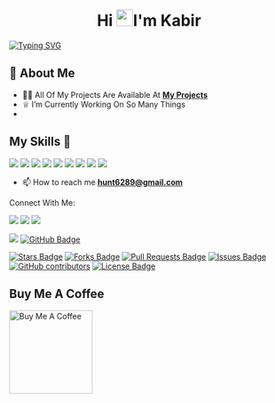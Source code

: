 <h1 align="center">Hi <img src="https://raw.githubusercontent.com/MartinHeinz/MartinHeinz/master/wave.gif" width="30px">I'm Kabir</h1>

[![Typing SVG](https://readme-typing-svg.herokuapp.com?font=Goblin+One&color=00FF00&width=600&lines=Certified+Ethical+Hacker;I'm+A+Programmer;Certified+Cyber+Warrior)](https://git.io/typing-svg)

 
 
 ## 🤵‍ About Me
- 👨‍💻 All Of My Projects Are Available At **[My Projects](https://github.com/kabir0104k?tab=repositories)**
- ♕ I’m Currently Working On So Many Things
- 



## My Skills 🚀
![](https://img.shields.io/badge/Linux-FCC624?style=for-the-badge&logo=linux&logoColor=black)
![](https://img.shields.io/badge/Git-F05032?style=for-the-badge&logo=git&logoColor=white)
![](https://img.shields.io/badge/Visual_Studio_Code-0078D4?style=for-the-badge&logo=visual%20studio%20code&logoColor=white)
![](https://img.shields.io/badge/HTML5-E34F26?style=for-the-badge&logo=html5&logoColor=white)
![](https://img.shields.io/badge/CSS3-1572B6?style=for-the-badge&logo=css3&logoColor=white)
![](https://img.shields.io/badge/JavaScript-F7DF1E?style=for-the-badge&logo=javascript&logoColor=black)
![](https://img.shields.io/badge/Bootstrap-563D7C?style=for-the-badge&logo=bootstrap&logoColor=white)
![](https://img.shields.io/badge/C%2B%2B-00599C?style=for-the-badge&logo=c%2B%2B&logoColor=white)
![](https://img.shields.io/badge/Python-14354C?style=for-the-badge&logo=python&logoColor=white)





- 📫 How to reach me **hunt6289@gmail.com**


 
 Connect With Me:
<p align="left">
<a href = "https://www.instagram.com/ethanhunt0704/"><img src="https://img.icons8.com/fluent/48/000000/instagram-new.png"/></a>
 <a href = "https://twitter.com/hunt6289"><img src="https://img.icons8.com/fluent/48/000000/twitter.png"/></a>
 <a href = "https://discord.com/channels/@KABIR#4503"><img src="https://img.icons8.com/fluency/48/000000/discord-logo.png"/>
 
 </a>
 
 <a href="https://github.com/kabir0104k/github-profile-views-counter">
 </a>
 
  <a> <img src="https://komarev.com/ghpvc/?username=kabir0104k">
 </a>
 <a href="https://github.com/kabir0104k?tab=followers"><img src="https://img.shields.io/github/followers/kabir0104k?label=Followers&style=social" alt="GitHub Badge"></a>
</a>

</p>


<a href="https://github.com/kabir0104k/awesome-github-profile-readme/stargazers"><img src="https://img.shields.io/github/stars/kabir0104k/awesome-github-profile-readme" alt="Stars Badge"/></a>
<a href="https://github.com/kabir0104k/awesome-github-profile-readme/network/members"><img src="https://img.shields.io/github/forks/kabir0104k/awesome-github-profile-readme" alt="Forks Badge"/></a>
<a href="https://github.com/kabir0104k/awesome-github-profile-readme/pulls"><img src="https://img.shields.io/github/issues-pr/kabir0104k/awesome-github-profile-readme" alt="Pull Requests Badge"/></a>
<a href="https://github.com/kabir0104k/awesome-github-profile-readme/issues"><img src="https://img.shields.io/github/issues/kabir0104k/awesome-github-profile-readme" alt="Issues Badge"/></a>
<a href="https://github.com/kabir0104k/awesome-github-profile-readme/graphs/contributors"><img alt="GitHub contributors" src="https://img.shields.io/github/contributors/kabir0104k/awesome-github-profile-readme?color=2b9348"></a>
<a href="https://github.com/kabir0104k/awesome-github-profile-readme/blob/master/LICENSE"><img src="https://img.shields.io/github/license/kabir0104k/awesome-github-profile-readme?color=2b9348" alt="License Badge"/></a>
## Buy Me A Coffee 
<a href="https://www.buymeacoffee.com/kabir0704" target="_blank"><img src="https://cdn.buymeacoffee.com/buttons/v2/default-red.png" alt="Buy Me A Coffee" width="150" ></a>
